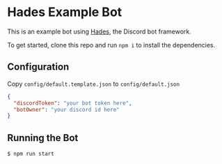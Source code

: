 # Hades Example Bot

This is an example bot using [Hades](https://github.com/hades-ts/hades), the Discord bot framework.

To get started, clone this repo and run `npm i` to install the dependencies.

## Configuration

Copy `config/default.template.json` to `config/default.json`

```json
{
  "discordToken": "your bot token here",
  "botOwner": "your discord id here"
}
```

## Running the Bot

```sh
$ npm run start
```
